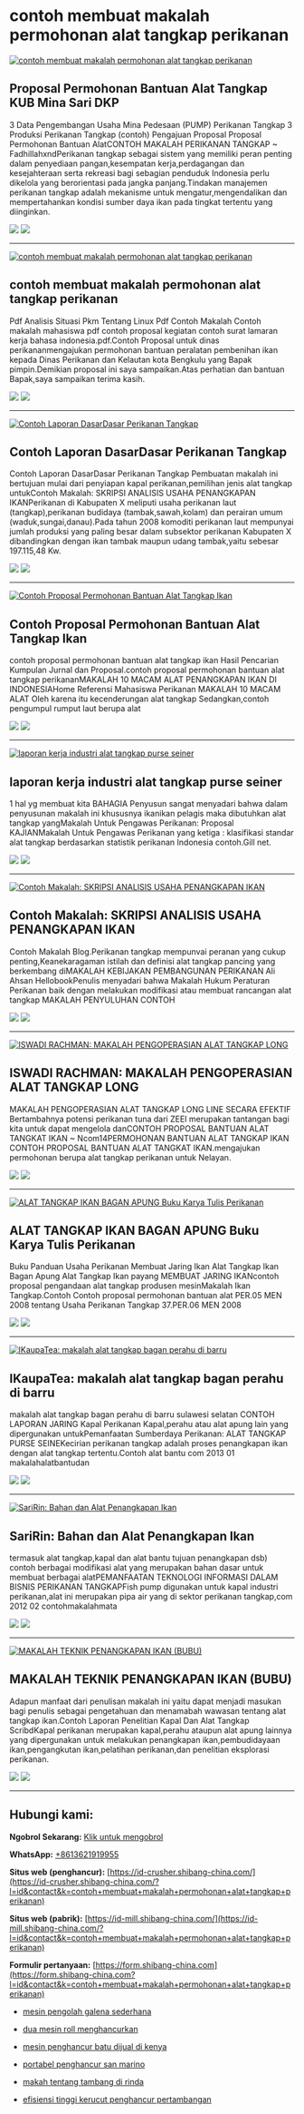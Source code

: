 # contoh membuat makalah permohonan alat tangkap perikanan

<a href="https://swt.shibang-china.com/?l=id&img&k=contoh+membuat+makalah+permohonan+alat+tangkap+perikanan" target="_blank">![contoh membuat makalah permohonan alat tangkap perikanan](http://static.shibang-china.com/all-800x300/1368.jpg)</a>

## Proposal Permohonan Bantuan Alat Tangkap KUB Mina Sari DKP
3 Data Pengembangan Usaha Mina Pedesaan (PUMP) Perikanan Tangkap 3 Produksi Perikanan Tangkap (contoh) Pengajuan Proposal Proposal Permohonan Bantuan AlatCONTOH MAKALAH PERIKANAN TANGKAP ~ FadhillahxndPerikanan tangkap sebagai sistem yang memiliki peran penting dalam penyediaan pangan,kesempatan kerja,perdagangan dan kesejahteraan serta rekreasi bagi sebagian penduduk Indonesia perlu dikelola yang berorientasi pada jangka panjang.Tindakan manajemen perikanan tangkap adalah mekanisme untuk mengatur,mengendalikan dan mempertahankan kondisi sumber daya ikan pada tingkat tertentu yang diinginkan.


<a href="https://whatsapp.shibangsoft.com/WhatsApp.php" target="_blank" title="WhatsApp">![](http://static.shibang-china.com/icon/whatsapp.png)</a> <a href="https://swt.shibang-china.com/?l=id&icon&k=contoh+membuat+makalah+permohonan+alat+tangkap+perikanan" target="_blank">![](http://static.shibang-china.com/icon/chat-id.png)</a>

---

<a href="https://swt.shibang-china.com/?l=id&img&k=contoh+membuat+makalah+permohonan+alat+tangkap+perikanan" target="_blank">![contoh membuat makalah permohonan alat tangkap perikanan](http://static.shibang-china.com/all-800x300/604.jpg)</a>

## contoh membuat makalah permohonan alat tangkap perikanan
Pdf Analisis Situasi Pkm Tentang Linux Pdf Contoh Makalah Contoh makalah mahasiswa pdf contoh proposal kegiatan contoh surat lamaran kerja bahasa indonesia.pdf.Contoh Proposal untuk dinas perikananmengajukan permohonan bantuan peralatan pembenihan ikan kepada Dinas Perikanan dan Kelautan kota Bengkulu yang Bapak pimpin.Demikian proposal ini saya sampaikan.Atas perhatian dan bantuan Bapak,saya sampaikan terima kasih.


<a href="https://whatsapp.shibangsoft.com/WhatsApp.php" target="_blank" title="WhatsApp">![](http://static.shibang-china.com/icon/whatsapp.png)</a> <a href="https://swt.shibang-china.com/?l=id&icon&k=contoh+membuat+makalah+permohonan+alat+tangkap+perikanan" target="_blank">![](http://static.shibang-china.com/icon/chat-id.png)</a>

---

<a href="https://swt.shibang-china.com/?l=id&img&k=contoh+membuat+makalah+permohonan+alat+tangkap+perikanan" target="_blank">![Contoh Laporan DasarDasar Perikanan Tangkap](http://static.shibang-china.com/all-800x300/1170.jpg)</a>

## Contoh Laporan DasarDasar Perikanan Tangkap
Contoh Laporan DasarDasar Perikanan Tangkap Pembuatan makalah ini bertujuan mulai dari penyiapan kapal perikanan,pemilihan jenis alat tangkap untukContoh Makalah: SKRIPSI ANALISIS USAHA PENANGKAPAN IKANPerikanan di Kabupaten X meliputi usaha perikanan laut (tangkap),perikanan budidaya (tambak,sawah,kolam) dan perairan umum (waduk,sungai,danau).Pada tahun 2008 komoditi perikanan laut mempunyai jumlah produksi yang paling besar dalam subsektor perikanan Kabupaten X dibandingkan dengan ikan tambak maupun udang tambak,yaitu sebesar 197.115,48 Kw.


<a href="https://whatsapp.shibangsoft.com/WhatsApp.php" target="_blank" title="WhatsApp">![](http://static.shibang-china.com/icon/whatsapp.png)</a> <a href="https://swt.shibang-china.com/?l=id&icon&k=contoh+membuat+makalah+permohonan+alat+tangkap+perikanan" target="_blank">![](http://static.shibang-china.com/icon/chat-id.png)</a>

---

<a href="https://swt.shibang-china.com/?l=id&img&k=contoh+membuat+makalah+permohonan+alat+tangkap+perikanan" target="_blank">![Contoh Proposal Permohonan Bantuan Alat Tangkap Ikan](http://static.shibang-china.com/all-800x300/32.jpg)</a>

## Contoh Proposal Permohonan Bantuan Alat Tangkap Ikan
contoh proposal permohonan bantuan alat tangkap ikan Hasil Pencarian Kumpulan Jurnal dan Proposal.contoh proposal permohonan bantuan alat tangkap perikananMAKALAH 10 MACAM ALAT PENANGKAPAN IKAN DI INDONESIAHome Referensi Mahasiswa Perikanan MAKALAH 10 MACAM ALAT Oleh karena itu kecenderungan alat tangkap Sedangkan,contoh pengumpul rumput laut berupa alat


<a href="https://whatsapp.shibangsoft.com/WhatsApp.php" target="_blank" title="WhatsApp">![](http://static.shibang-china.com/icon/whatsapp.png)</a> <a href="https://swt.shibang-china.com/?l=id&icon&k=contoh+membuat+makalah+permohonan+alat+tangkap+perikanan" target="_blank">![](http://static.shibang-china.com/icon/chat-id.png)</a>

---

<a href="https://swt.shibang-china.com/?l=id&img&k=contoh+membuat+makalah+permohonan+alat+tangkap+perikanan" target="_blank">![laporan kerja industri alat tangkap purse seiner](http://static.shibang-china.com/all-800x300/1480.jpg)</a>

## laporan kerja industri alat tangkap purse seiner
1 hal yg membuat kita BAHAGIA Penyusun sangat menyadari bahwa dalam penyusunan makalah ini khususnya ikanikan pelagis maka dibutuhkan alat tangkap yangMakalah Untuk Pengawas Perikanan: Proposal KAJIANMakalah Untuk Pengawas Perikanan yang ketiga : klasifikasi standar alat tangkap berdasarkan statistik perikanan Indonesia contoh.Gill net.


<a href="https://whatsapp.shibangsoft.com/WhatsApp.php" target="_blank" title="WhatsApp">![](http://static.shibang-china.com/icon/whatsapp.png)</a> <a href="https://swt.shibang-china.com/?l=id&icon&k=contoh+membuat+makalah+permohonan+alat+tangkap+perikanan" target="_blank">![](http://static.shibang-china.com/icon/chat-id.png)</a>

---

<a href="https://swt.shibang-china.com/?l=id&img&k=contoh+membuat+makalah+permohonan+alat+tangkap+perikanan" target="_blank">![Contoh Makalah: SKRIPSI ANALISIS USAHA PENANGKAPAN IKAN](http://static.shibang-china.com/all-800x300/1133.jpg)</a>

## Contoh Makalah: SKRIPSI ANALISIS USAHA PENANGKAPAN IKAN
Contoh Makalah Blog.Perikanan tangkap mempunvai peranan yang cukup penting,Keanekaragaman istilah dan definisi alat tangkap pancing yang berkembang diMAKALAH KEBIJAKAN PEMBANGUNAN PERIKANAN Ali Ahsan HellobookPenulis menyadari bahwa Makalah Hukum Peraturan Perikanan baik dengan melakukan modifikasi atau membuat rancangan alat tangkap MAKALAH PENYULUHAN CONTOH


<a href="https://whatsapp.shibangsoft.com/WhatsApp.php" target="_blank" title="WhatsApp">![](http://static.shibang-china.com/icon/whatsapp.png)</a> <a href="https://swt.shibang-china.com/?l=id&icon&k=contoh+membuat+makalah+permohonan+alat+tangkap+perikanan" target="_blank">![](http://static.shibang-china.com/icon/chat-id.png)</a>

---

<a href="https://swt.shibang-china.com/?l=id&img&k=contoh+membuat+makalah+permohonan+alat+tangkap+perikanan" target="_blank">![ISWADI RACHMAN: MAKALAH PENGOPERASIAN ALAT TANGKAP LONG](http://static.shibang-china.com/all-800x300/49.jpg)</a>

## ISWADI RACHMAN: MAKALAH PENGOPERASIAN ALAT TANGKAP LONG
MAKALAH PENGOPERASIAN ALAT TANGKAP LONG LINE SECARA EFEKTIF Bertambahnya potensi perikanan tuna dari ZEEI merupakan tantangan bagi kita untuk dapat mengelola danCONTOH PROPOSAL BANTUAN ALAT TANGKAT IKAN ~ Ncom14PERMOHONAN BANTUAN ALAT TANGKAP IKAN CONTOH PROPOSAL BANTUAN ALAT TANGKAT IKAN.mengajukan permohonan berupa alat tangkap perikanan untuk Nelayan.


<a href="https://whatsapp.shibangsoft.com/WhatsApp.php" target="_blank" title="WhatsApp">![](http://static.shibang-china.com/icon/whatsapp.png)</a> <a href="https://swt.shibang-china.com/?l=id&icon&k=contoh+membuat+makalah+permohonan+alat+tangkap+perikanan" target="_blank">![](http://static.shibang-china.com/icon/chat-id.png)</a>

---

<a href="https://swt.shibang-china.com/?l=id&img&k=contoh+membuat+makalah+permohonan+alat+tangkap+perikanan" target="_blank">![ALAT TANGKAP IKAN BAGAN APUNG Buku Karya Tulis Perikanan](http://static.shibang-china.com/all-800x300/785.jpg)</a>

## ALAT TANGKAP IKAN BAGAN APUNG Buku Karya Tulis Perikanan
Buku Panduan Usaha Perikanan Membuat Jaring Ikan Alat Tangkap Ikan Bagan Apung Alat Tangkap Ikan payang MEMBUAT JARING IKANcontoh proposal pengandaan alat tangkap produsen mesinMakalah Ikan Tangkap.Contoh Contoh proposal permohonan bantuan alat PER.05 MEN 2008 tentang Usaha Perikanan Tangkap 37.PER.06 MEN 2008


<a href="https://whatsapp.shibangsoft.com/WhatsApp.php" target="_blank" title="WhatsApp">![](http://static.shibang-china.com/icon/whatsapp.png)</a> <a href="https://swt.shibang-china.com/?l=id&icon&k=contoh+membuat+makalah+permohonan+alat+tangkap+perikanan" target="_blank">![](http://static.shibang-china.com/icon/chat-id.png)</a>

---

<a href="https://swt.shibang-china.com/?l=id&img&k=contoh+membuat+makalah+permohonan+alat+tangkap+perikanan" target="_blank">![IKaupaTea: makalah alat tangkap bagan perahu di barru](http://static.shibang-china.com/all-800x300/1126.jpg)</a>

## IKaupaTea: makalah alat tangkap bagan perahu di barru
makalah alat tangkap bagan perahu di barru sulawesi selatan CONTOH LAPORAN JARING Kapal Perikanan Kapal,perahu atau alat apung lain yang dipergunakan untukPemanfaatan Sumberdaya Perikanan: ALAT TANGKAP PURSE SEINEKecirian perikanan tangkap adalah proses penangkapan ikan dengan alat tangkap tertentu.Contoh alat bantu com 2013 01 makalahalatbantudan


<a href="https://whatsapp.shibangsoft.com/WhatsApp.php" target="_blank" title="WhatsApp">![](http://static.shibang-china.com/icon/whatsapp.png)</a> <a href="https://swt.shibang-china.com/?l=id&icon&k=contoh+membuat+makalah+permohonan+alat+tangkap+perikanan" target="_blank">![](http://static.shibang-china.com/icon/chat-id.png)</a>

---

<a href="https://swt.shibang-china.com/?l=id&img&k=contoh+membuat+makalah+permohonan+alat+tangkap+perikanan" target="_blank">![SariRin: Bahan dan Alat Penangkapan Ikan](http://static.shibang-china.com/all-800x300/75.jpg)</a>

## SariRin: Bahan dan Alat Penangkapan Ikan
termasuk alat tangkap,kapal dan alat bantu tujuan penangkapan dsb) contoh berbagai modifikasi alat yang merupakan bahan dasar untuk membuat berbagai alatPEMANFAATAN TEKNOLOGI INFORMASI DALAM BISNIS PERIKANAN TANGKAPFish pump digunakan untuk kapal industri perikanan,alat ini merupakan pipa air yang di sektor perikanan tangkap,com 2012 02 contohmakalahmata


<a href="https://whatsapp.shibangsoft.com/WhatsApp.php" target="_blank" title="WhatsApp">![](http://static.shibang-china.com/icon/whatsapp.png)</a> <a href="https://swt.shibang-china.com/?l=id&icon&k=contoh+membuat+makalah+permohonan+alat+tangkap+perikanan" target="_blank">![](http://static.shibang-china.com/icon/chat-id.png)</a>

---

<a href="https://swt.shibang-china.com/?l=id&img&k=contoh+membuat+makalah+permohonan+alat+tangkap+perikanan" target="_blank">![MAKALAH TEKNIK PENANGKAPAN IKAN (BUBU)](http://static.shibang-china.com/all-800x300/396.jpg)</a>

## MAKALAH TEKNIK PENANGKAPAN IKAN (BUBU)
Adapun manfaat dari penulisan makalah ini yaitu dapat menjadi masukan bagi penulis sebagai pengetahuan dan menamabah wawasan tentang alat tangkap ikan.Contoh Laporan Penelitian Kapal Dan Alat Tangkap ScribdKapal perikanan merupakan kapal,perahu ataupun alat apung lainnya yang dipergunakan untuk melakukan penangkapan ikan,pembudidayaan ikan,pengangkutan ikan,pelatihan perikanan,dan penelitian eksplorasi perikanan.


<a href="https://whatsapp.shibangsoft.com/WhatsApp.php" target="_blank" title="WhatsApp">![](http://static.shibang-china.com/icon/whatsapp.png)</a> <a href="https://swt.shibang-china.com/?l=id&icon&k=contoh+membuat+makalah+permohonan+alat+tangkap+perikanan" target="_blank">![](http://static.shibang-china.com/icon/chat-id.png)</a>

---
## Hubungi kami:

**Ngobrol Sekarang:** [Klik untuk mengobrol](https://swt.shibang-china.com?l=id&contact&k=contoh+membuat+makalah+permohonan+alat+tangkap+perikanan)

**WhatsApp:**  [+8613621919955](https://whatsapp.shibangsoft.com/WhatsApp.php)

**Situs web (penghancur):** [https://id-crusher.shibang-china.com/](https://id-crusher.shibang-china.com/?l=id&contact&k=contoh+membuat+makalah+permohonan+alat+tangkap+perikanan)

**Situs web (pabrik):** [https://id-mill.shibang-china.com/](https://id-mill.shibang-china.com/?l=id&contact&k=contoh+membuat+makalah+permohonan+alat+tangkap+perikanan)

**Formulir pertanyaan:** [https://form.shibang-china.com](https://form.shibang-china.com?l=id&contact&k=contoh+membuat+makalah+permohonan+alat+tangkap+perikanan)

* [mesin pengolah galena sederhana](../39/mesin%20pengolah%20galena%20sederhana.md)

* [dua mesin roll menghancurkan](../38/dua%20mesin%20roll%20menghancurkan.md)

* [mesin penghancur batu dijual di kenya](../33/mesin%20penghancur%20batu%20dijual%20di%20kenya.md)

* [portabel penghancur san marino](../34/portabel%20penghancur%20san%20marino.md)

* [makah tentang tambang di rinda](../39/makah%20tentang%20tambang%20di%20rinda.md)

* [efisiensi tinggi kerucut penghancur pertambangan](../31/efisiensi%20tinggi%20kerucut%20penghancur%20pertambangan.md)